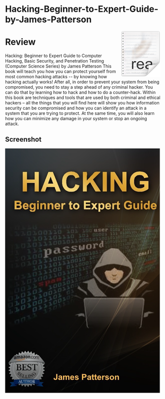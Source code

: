 # Hacking-Beginner-to-Expert-Guide-by-James-Patterson

<img src="https://github.com/CrazyIndianDeveloper/Dust/blob/main/Reviewicon.png" align="right" />

# Review
Hacking: Beginner to Expert Guide to Computer Hacking, Basic Security, and Penetration Testing (Computer Science Series) by James Patterson  This book will teach you how you can protect yourself from most common hacking attacks -- by knowing how hacking actually works! After all, in order to prevent your system from being compromised, you need to stay a step ahead of any criminal hacker. You can do that by learning how to hack and how to do a counter-hack.  Within this book are techniques and tools that are used by both criminal and ethical hackers – all the things that you will find here will show you how information security can be compromised and how you can identify an attack in a system that you are trying to protect. At the same time, you will also learn how you can minimize any damage in your system or stop an ongoing attack.



## Screenshot

<p  align="center"><img src="https://github.com/CrazyIndianDeveloper/Hacking-Beginner-to-Expert-Guide-by-James-Patterson/blob/main/Hacking_%20Beginner%20to%20Expert%20Guide%20by%20James%20Patterson.png" alt="CrazyIndianDeveloper" width="600" height="800">
